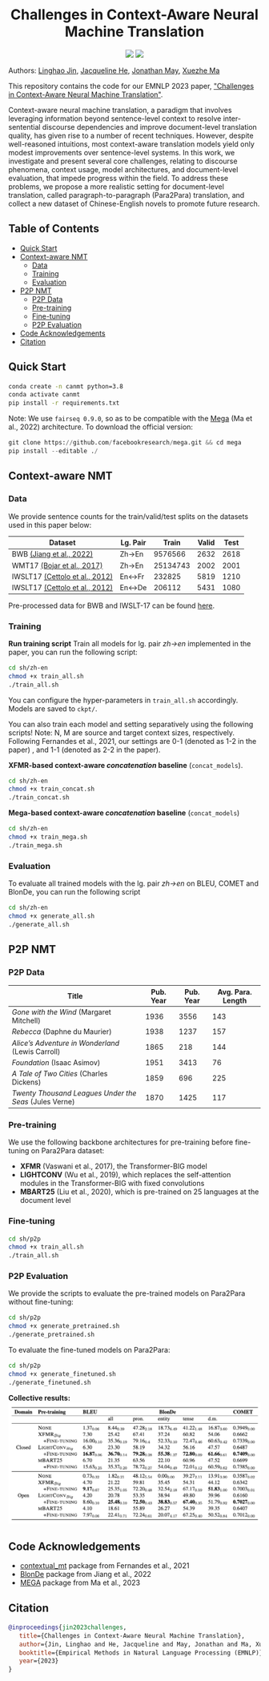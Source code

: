 <div align="center">

# Challenges in Context-Aware Neural Machine Translation
</div>
<p align="center">
<a href="LICENSE" alt="MIT License"><img src="https://img.shields.io/badge/license-MIT-FAD689.svg" /></a>
<a href="https://arxiv.org/abs/2305.13751" alt="Paper Link"><img src="https://img.shields.io/badge/paper-link-D9AB42" /></a>
</p>

Authors: [Linghao Jin](), [Jacqueline He](https://jacqueline-he.github.io/), [Jonathan May](https://www.isi.edu/directory/jonmay/), [Xuezhe Ma](https://xuezhemax.github.io/)

This repository contains the code for our EMNLP 2023 paper, ["Challenges in Context-Aware Neural Machine Translation"](https://arxiv.org/pdf/2210.14975.pdf). 

Context-aware neural machine translation, a paradigm that involves leveraging information beyond sentence-level context to resolve inter-sentential discourse dependencies and improve document-level translation quality, has given rise to a number of recent techniques. 
However, despite well-reasoned intuitions, most context-aware translation models yield only modest improvements over sentence-level systems. 
In this work, we investigate and present several core challenges, relating to discourse phenomena, context usage, model architectures, and document-level evaluation, that impede progress within the field. 
To address these problems, we propose a more realistic setting for document-level translation, called paragraph-to-paragraph (Para2Para) translation, and collect a new dataset of Chinese-English novels to promote future research.


## Table of Contents
  * [Quick Start](#quick-start)
  * [Context-aware NMT](#context-aware-nmt)
	+ [Data](#data)
    + [Training](#training)
    + [Evaluation](#evaluation)
  * [P2P NMT](#p2p-nmt)
    + [P2P Data](#p2p-data)
    + [Pre-training](#pre-training)
    + [Fine-tuning](#fine-tuning)
    + [P2P Evaluation](#p2p-evaluation)
  * [Code Acknowledgements](#code-acknowledgements)
  * [Citation](#citation)

## Quick Start
```bash
conda create -n canmt python=3.8
conda activate canmt
pip install -r requirements.txt
```

Note: We use `fairseq 0.9.0`, so as to be compatible with the [Mega](https://arxiv.org/abs/2209.10655) (Ma et al., 2022) architecture. To download the official version:

```python
git clone https://github.com/facebookresearch/mega.git && cd mega
pip install --editable ./
```

## Context-aware NMT

### Data
We provide sentence counts for the train/valid/test splits on the datasets used in this paper below:

| Dataset | Lg. Pair | Train    | Valid | Test |
|---------|----------|----------|-------|------|
| BWB [(Jiang et al., 2022)](https://arxiv.org/abs/2210.14667)     | Zh->En   | 9576566  | 2632  | 2618 |
| WMT17 [(Bojar et al., 2017)](https://aclanthology.org/W17-4717/) | Zh->En   | 25134743 | 2002  | 2001 |
| IWSLT17 [(Cettolo et al., 2012)](https://aclanthology.org/2017.iwslt-1.1/) | En<->Fr  | 232825   | 5819  | 1210 |
| IWSLT17 [(Cettolo et al., 2012)](https://aclanthology.org/2017.iwslt-1.1/) | En<->De  | 206112   | 5431  | 1080 |

Pre-processed data for BWB and IWSLT-17 can be found [here](https://drive.google.com/drive/folders/0ALUlPQbk-CdFUk9PVA).

### Training

**Run training script**
Train all models for lg. pair *zh->en* implemented in the paper, you can run the following script:
```bash
cd sh/zh-en
chmod +x train_all.sh 
./train_all.sh
```
You can configure the hyper-parameters in `train_all.sh` accordingly. Models are saved to `ckpt/`. 

You can also train each model and setting separatively using the following scripts! 
Note: N, M are source and target context sizes, respectively. Following Fernandes et al., 2021, our settings are 0-1 (denoted as 1-2 in the paper) , and 1-1 (denoted as 2-2 in the paper).

**XFMR-based context-aware *concatenation* baseline** (`concat_models`).
```bash
cd sh/zh-en
chmod +x train_concat.sh
./train_concat.sh
```
**Mega-based context-aware *concatenation* baseline** (`concat_models`)
```bash
cd sh/zh-en
chmod +x train_mega.sh
./train_mega.sh
```

### Evaluation
To evaluate all trained models with the lg. pair *zh->en* on BLEU, COMET and BlonDe, you can run the following script
```bash
cd sh/zh-en
chmod +x generate_all.sh 
./generate_all.sh
```


## P2P NMT

### P2P Data
| Title | Pub. Year | Pub. Year | Avg. Para. Length |
|------------------------------------|-----|----|--------------|
| *Gone with the Wind* (Margaret Mitchell) | 1936 | 3556 | 143 |
| *Rebecca* (Daphne du Maurier) | 1938 | 1237 | 157 |
| *Alice’s Adventure in Wonderland* (Lewis Carroll) | 1865 | 218 | 144 |
| *Foundation* (Isaac Asimov) | 1951 | 3413 | 76 |
| *A Tale of Two Cities* (Charles Dickens) | 1859 | 696 | 225 |
| *Twenty Thousand Leagues Under the Seas* (Jules Verne) | 1870 | 1425 | 117 |

### Pre-training

We use the following backbone architectures for pre-training before fine-tuning on Para2Para dataset:

- **XFMR** (Vaswani et al., 2017), the Transformer-BIG model
- **LIGHTCONV**  (Wu et al., 2019), which replaces the self-attention modules in the Transformer-BIG with fixed convolutions
- **MBART25** (Liu et al., 2020), which is pre-trained on 25 languages at the document level

### Fine-tuning
```bash
cd sh/p2p
chmod +x train_all.sh
./train_all.sh
```
### P2P Evaluation
We provide the scripts to evaluate the pre-trained models on Para2Para without fine-tuning:
```bash
cd sh/p2p
chmod +x generate_pretrained.sh
./generate_pretrained.sh
```

To evaluate the fine-tuned models on Para2Para:
```bash
cd sh/p2p
chmod +x generate_finetuned.sh
./generate_finetuned.sh
```

**Collective results:**
![p2p results](p2p_results.png)

## Code Acknowledgements
- [contextual_mt](https://github.com/neulab/contextual-mt) package from Fernandes et al., 2021
- [BlonDe](https://github.com/EleanorJiang/BlonDe) package from Jiang et al., 2022
- [MEGA](https://github.com/facebookresearch/mega) package from Ma et al., 2023

## Citation
```bibtex
@inproceedings{jin2023challenges,
   title={Challenges in Context-Aware Neural Machine Translation},
   author={Jin, Linghao and He, Jacqueline and May, Jonathan and Ma, Xuezhe},
   booktitle={Empirical Methods in Natural Language Processing (EMNLP)},
   year={2023}
}
```
